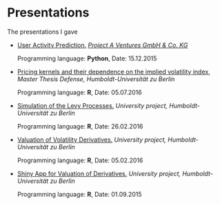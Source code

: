 # Presentations
The presentations I gave

+ [User Activity Prediction.](https://github.com/romanlykhnenko/Presentations/blob/master/user_activity_15_12_2015.pdf) [*Project A Ventures GmbH & Co. KG*](https://www.project-a.com/de) 

  Programming language: **Python**, Date: 15.12.2015

+ [Pricing kernels and their dependence on the implied volatility index](https://github.com/romanlykhnenko/Presentations/blob/master/MasterThesisSlides.pdf), *Master Thesis Defense, Humboldt-Universität zu Berlin* 

  Programming language: **R**, Date: 05.07.2016
  
+ [Simulation of the Levy Processes.](https://github.com/romanlykhnenko/Presentations/blob/master/Simulation_of_Levy_Processes.pdf) *University project, Humboldt-Universität zu Berlin*

  Programming language: **R**, Date: 26.02.2016

+ [Valuation of Volatility Derivatives.](https://github.com/romanlykhnenko/Presentations/blob/master/ValuationVolaOptions.pdf) *University project, Humboldt-Universität zu Berlin*

  Programming language: **R**, Date: 05.02.2016

+ [Shiny App for Valuation of Derivatives.](https://github.com/romanlykhnenko/Presentations/blob/master/ShinyAppForDerivativeValuation.pdf) *University project, Humboldt-Universität zu Berlin*

  Programming language: **R**, Date: 01.09.2015




